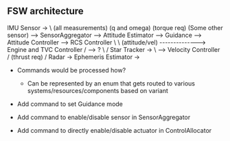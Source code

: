 FSW architecture
----------------

IMU Sensor    ->
                   \    (all measurements)                      (q and omega)                              (torque req)
(Some other sensor)  --> SensorAggregator --> Attitude Estimator    -->    Guidance   --> Attitude Controller  -->    RCS Controller
                                     \                                      \  (attitude/vel)     \-------------->    Engine and TVC Controller
                   /                      --> ?                              \                             /
Star Tracker    ->                                                            \  --> Velocity Controller  /   (thrust req)
                /
Radar       ->                              Ephemeris Estimator ->

- Commands would be processed how?
    - Can be represented by an enum that gets routed to various systems/resources/components based on variant

- Add command to set Guidance mode
- Add command to enable/disable sensor in SensorAggregator
- Add command to directly enable/disable actuator in ControlAllocator
